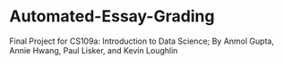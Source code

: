 # Automated-Essay-Grading
Final Project for CS109a: Introduction to Data Science; By Anmol Gupta, Annie Hwang, Paul Lisker, and Kevin Loughlin
